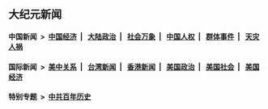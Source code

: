 ## 大纪元新闻

#### 中国新闻 &nbsp;>&nbsp; [中国经济](indexes/ncid283/README.md?05200845) &nbsp;| &nbsp; [大陆政治](indexes/ncid277/README.md?05200845) &nbsp;| &nbsp; [社会万象](indexes/ncid282/README.md?05200845) &nbsp;| &nbsp; [中国人权](indexes/ncid278/README.md?05200845) &nbsp;| &nbsp; [群体事件](indexes/ncid279/README.md?05200845) &nbsp;| &nbsp; [天灾人祸](indexes/ncid280/README.md?05200845)

#### 国际新闻 &nbsp;>&nbsp; [美中关系](indexes/nf1412576/README.md?05200845) &nbsp;| &nbsp; [台湾新闻](indexes/ncid1349361/README.md?05200845) &nbsp;| &nbsp; [香港新闻](indexes/ncid1349362/README.md?05200845) &nbsp;| &nbsp; [美国政治](indexes/ncid1078159/README.md?05200845) &nbsp;| &nbsp; [美国社会](indexes/ncid1078160/README.md?05200845) &nbsp;| &nbsp; [美国经济](indexes/ncid1078158/README.md?05200845)

#### 特别专题 &nbsp;>&nbsp; [中共百年历史](https://github.com/epoch-news/epoch-special/blob/master/README.md?05200845)  
